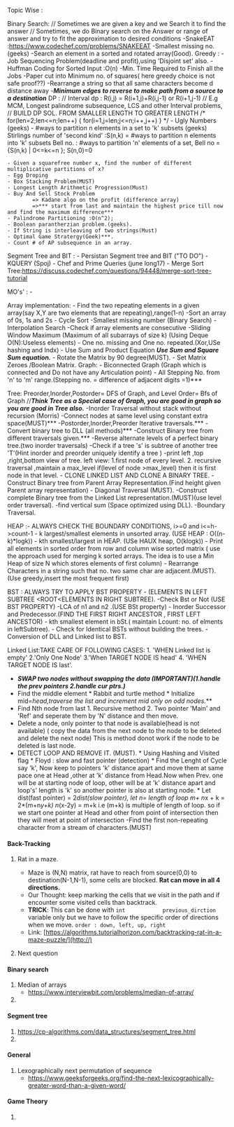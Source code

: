 Topic Wise :

Binary Search:
	// Sometimes we are given a key and we Search it to find the answer
	// Sometimes, we do Binary search on the Answer or range of answer and try to fit the approximation to desired conditions
	-SnakeEAT :https://www.codechef.com/problems/SNAKEEAT
	-Smallest missing no. (geeks)
	-Search an element in a sorted and rotated array(Good).
Greedy :
	-Job Sequencing Problem(deadline and profit),using 'Disjoint set' also.
	-Huffman Coding for Sorted Input :O(n)
	-Min. Time Required to Finish all the Jobs
	-Paper cut into Minimum no. of squares( here greedy choice is not safe proof??)
	-Rearrange a string so that all same characters become d distance away
	-***Minimum edges to reverse to make path from a source to a destination***
DP :
// Interval dp : R(i,j) = R(i+1,j)+R(i,j-1) or R(i+1,j-1)
// E.g MCM, Longest palindrome subsequence, LCS and other Interval problems,
// BUILD DP SOL. FROM SMALLER LENGTH TO GREATER LENGTH
/* 	for(len=2;len<=n;len++)
 	{
 		for(i=1,j=len;j<=n;i++,j++)
 	}
*/
	- Ugly Numbers (geeks)
	- #ways to partition n elements in a set to 'k' subsets (geeks)
	   Stirlings number of 'second kind' :S(n,k) = #ways to partition n elements into 'k' subsets
	   Bell no. : #ways to partition 'n' elements of a set, Bell no = {S(n,k) | 0<=k<=n }; S(n,0)=0

	- Given a squarefree number x, find the number of different multiplicative partitions of x?
	- Egg Droping
	- Box Stacking Problem(MUST)
	- Longest Length Arithmetic Progression(Must)
	- Buy And Sell Stock Problem
			=> Kadane algo on the profit (difference array)
			=>*** start from last and maintain the highest price till now and find the maximum difference***
	- Palindrome Partitioning :O(n^2);
	- Boolean parantherzian problem.(geeks).
	- If String is interleaving of two strings(Must)
	- Optimal Game Stratergy(Geek)***.
	- Count # of AP subsequence in an array.

Segment Tree and BIT :
	- Persistan Segment tree and BIT ("TO DO")
	- KQUERY (Spoj)
	- Chef and Prime Queries (june long17)
	- Merge Sort Tree:https://discuss.codechef.com/questions/94448/merge-sort-tree-tutorial

MO's' :
	-

Array implementation:
	- Find the two repeating elements in a given array(say X,Y are two elements that are repeating),range(1-n)
	-Sort an array of 0s, 1s and 2s
	- Cycle Sort
	-Smallest missing number (Binary Search)
	-Interpolation Search
	-Check if array elements are consecutive
	-Sliding Window Maximum (Maximum of all subarrays of size k) (Using Deque O(N):Useless elements)
	- One no. missing and One no. repeated.(Xor,USe hashing and Indx)
		- Use Sum and Product Equation ***Use Sum and Square Sum equation.***
	- Rotate the Matrix by 90 degree(MUST).
	- Set Matrix Zeroes /Boolean Matrix.
Graph:
	- Biconnected Graph (Graph which is connected and Do not have any Articulation point)
	- All Stepping No. from 'n' to 'm' range.(Stepping no. = difference of adjacent digits =1)***

Tree: Preorder,Inorder,Postorder= DFS of Graph, and Level Order= Bfs of Graph
	  //***Think Tree as a Special case of Graph, you are good in graph so you are good in Tree also.***
	-Inorder Traversal without stack without recursion (Morris)
	-Connect nodes at same level using constant extra space(MUST)***
	-Postorder,Inorder,Preorder Iterative traversals.***
	-Convert binary tree to DLL (all methods)***
	-Construct Binary tree from different traversals given.***
	-Reverse alternate levels of a perfect binary tree.(two inorder traversals)
	-Check if a tree 's' is subtree of another tree 'T'(Hint inorder and preorder uniquely identify a tree )
	-print left ,top ,right,bottom view of tree.
		left view: 1.first node of every level. 2. recursive traversal ,maintain a max_level if(level of node >max_level) then it is first node in that level.
	- CLONE LINKED LIST AND CLONE A BINARY TREE.
	- Construct Binary tree from Parent Array Representation.(Find height given Parent array representation)
	- Diagonal Traversal (MUST).
	-Construct complete Binary tree from the Linked List representation.(MUST)(use level order traversal).
	-find vertical sum (Space optimized using DLL).
	-Boundary Traversal.

HEAP :- ALWAYS CHECK THE BOUNDARY CONDITIONS, i>=0 and i<=h->count-1
	- k largest/smallest elements in unsorted array. (USE HEAP : O((n-k)*logk))
	- kth smallest/largest in HEAP. (USe HAUX heap, O(klogk))
	- Print all elements in sorted order from row and column wise sorted matrix
	 ( use the approach used for merging k sorted arrays.
	  The idea is to use a Min Heap of size N which stores elements of first column)
	- Rearrange Characters in a string such that no. two same char are adjacent.(MUST).
			(Use greedy,insert the most frequent first)

BST : ALWAYS TRY TO APPLY BST PROPERTY - (ELEMENTS IN LEFT SUBTREE <ROOT<ELEMENTS IN RIGHT SUBTREE).
	-Check Bst or Not (USE BST PROPERTY)
	-LCA of n1 and n2 .(USE BSt property)
	- Inorder Successor and Predecessor.(FIND THE FIRST RIGHT ANCESTOR , FIRST LEFT ANCESTOR)
	- kth smallest element in bSt.( maintain Lcount: no. of elments in leftSubtree).
	- Check for Identical BSTs without building the trees.
	-Conversion of DLL and Linked list to BST.

Linked List:TAKE CARE OF FOLLOWING CASES: 1. 'WHEN Linked list is empty' 2.'Only One Node'
 										  3.'When TARGET NODE IS head'   4. 'WHEN TARGET NODE IS last'.
  - ***SWAP two nodes without swapping the data (IMPORTANT)(1.handle the prev pointers 2.handle cur ptrs.)***
  - Find the middle element
  		* Rabbit and turtle method
  		* Initialize mid=*head,traverse the list and increment mid only on odd nodes.***
  - Find Nth node from last
  		1. Recursive method 2. Two pointer 'Main' and 'Ref' and seperate them by 'N' distance and then move.
  - Delete a node, only pointer to that node is available(head is not available)
  		( copy the data from the next node to the node to be deleted and delete the next node)
  		This is method donot work if the node to be deleted is last node.
  - DETECT LOOP AND REMOVE IT. (MUST).
  			* Using Hashing and Visited flag
  			* Floyd : slow and fast pointer (detection)
  			* Find the Lenght of Cycle say 'k', Now keep to pointers 'k' distance apart and move them at same pace
  			  one at Head ,other at 'k' distance from Head.Now when Prev. one will be at starting node of loop, other will
  			  be at 'k' distance apart and loop's' length is 'k' so another pointer is also at starting node.
  			* Let dist(fast pointer) = 2*dist(slow pointer), let n= length of loop
  				  m+ n*x + k = 2*(m+n*y+k)
  				  n*(x-2y) = m+k   i.e (m+k) is multiple of length of loop.
  			 so if we start one pointer at Head and other from point of intersection then they will meet at point of intersection
    -Find the first non-repeating character from a stream of characters.(MUST)

#### Back-Tracking
1. Rat in a maze.
	- Maze is (N,N) matrix, rat have to reach from 	         source(0,0) to destination(N-1,N-1), some cells are     blocked. **Rat can move in all 4 directions.**
	- Our Thought: keep marking the cells that we visit 	in the path and if encounter some visited cells than 	 backtrack.
	- **TRICK**: This can be done with `int 		   previous_dirction` variable only but we have to follow the specific order of directions when we move. ```order : down, left, up, right```
	- Link: [https://algorithms.tutorialhorizon.com/backtracking-rat-in-a-maze-puzzle/](http://)

2. Next question

#### Binary search
1. Median of arrays
   - https://www.interviewbit.com/problems/median-of-array/
2.

#### Segment tree
1. https://cp-algorithms.com/data_structures/segment_tree.html
2.

#### General
1. Lexographically next permutation of sequence
	- https://www.geeksforgeeks.org/find-the-next-lexicographically-greater-word-than-a-given-word/

#### Game Theory
1.
